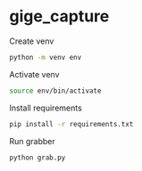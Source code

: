 # gige_capture

Create venv
```sh
python -m venv env
```

Activate venv
```sh
source env/bin/activate
```

Install requirements
```sh
pip install -r requirements.txt
```

Run grabber
```sh
python grab.py
```
